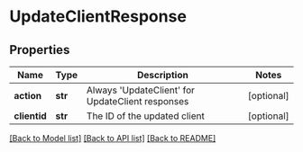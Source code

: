 # UpdateClientResponse

## Properties
Name | Type | Description | Notes
------------ | ------------- | ------------- | -------------
**action** | **str** | Always &#x27;UpdateClient&#x27; for UpdateClient responses | [optional] 
**clientid** | **str** | The ID of the updated client | [optional] 

[[Back to Model list]](../README.md#documentation-for-models) [[Back to API list]](../README.md#documentation-for-api-endpoints) [[Back to README]](../README.md)

